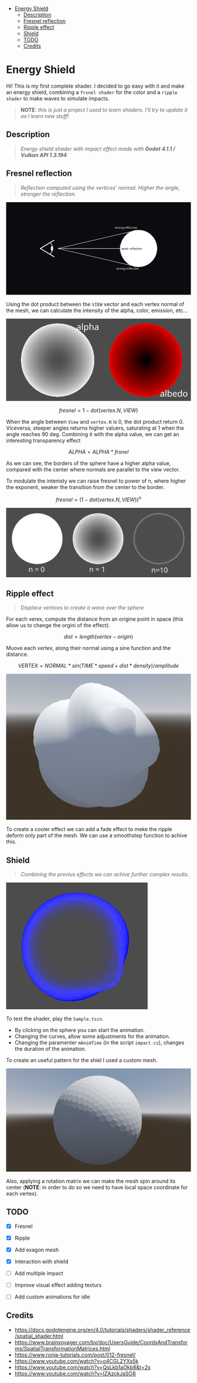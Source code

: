- [Energy Shield](#energy-shield)
  - [Description](#description)
  - [Fresnel reflection](#fresnel-reflection)
  - [Ripple effect](#ripple-effect)
  - [Shield](#shield)
  - [TODO](#todo)
  - [Credits](#credits)

# Energy Shield

Hi! This is my first complete shader. I decided to go easy with it and make an energy shield, combining a `frsnel shader` for the color and a `ripple shader` to make waves to simulate impacts.

>**NOTE**: *this is just a project I used to learn shaders. I'll try to update it as I learn new stuff!*

## Description

>*Energy shield shader with impact effect made with **Godot 4.1.1 / Vulkan API 1.3.194***

## Fresnel reflection

>*Reflection computed using the vertices' normal. Higher the angle, stronger the reflection.*

![Fresnel reflection](imgs/Fresnel.png)

Using the dot product between the `VIEW` vector and each vertex normal of the mesh, we can calculate the intensity of the alpha, color, emission, etc...

![Fresnel type](imgs/FresnelColor.png)

$$
fresnel = 1 - dot(vertex.N, VIEW)
$$

When the angle between `View` and `vertex.N` is 0, the dot product return 0. Viceversa, steeper angles returns higher valuers, saturating at 1 when the angle reaches 90 deg. Combining it with the alpha value, we can get an interesting transparency effect

$$
ALPHA = ALPHA * frsnel
$$

As we can see, the borders of the sphere have a higher alpha value, compared with the center where normals are parallel to the view vector.

To modulate the intenisty we can raise fresnel to power of n, where higher the exponent, weaker the transition from the center to the border.

$$
fresnel = (1 - dot(vertex.N, VIEW))^n
$$

![Fresnel Comparison](imgs/FresnelComparison.png)

## Ripple effect

>*Displace vertices to create a wave over the sphere*

For each verex, compute the distance from an origine point in space (this allow us to change the orgini of the effect).

$$
dist = length(vertex - origin)
$$

Muove each vertex, along their normal using a sine function and the distance. 

$$
VERTEX = NORMAL * sin(TIME * speed + dist*density) / amplitude
$$

![Ripple](imgs/RippleSample.png)

To create a cooler effect we can add a fade effect to meke the ripple deform only part of the mesh. We can use a smoothstep function to achive this.



## Shield

>*Combining the previus effects we can achive further complex results*.

![](imgs/Shield.png)

To test the shader, play the `Sample.tscn`. 

- By clicking on the sphere you can start the animation. 
- Changing the curves, allow some adjustments for the animation.
- Changing the paramenter `mAnimTime` (in the script `impact.cs`), changes the duration of the animation.

To create an useful pattern for the shiel I used a custom mesh.

![Mesh](imgs/Mesh.png)

Also, applying a rotation matrix we can make the mesh spin around its center (**NOTE**: in order to do so we need to have local space coordinate for each vertex).

## TODO

- [X] Fresnel
- [X] Ripple
- [X] Add exagon mesh
- [X] Interaction with shield
- [ ] Add multiple impact
- [ ] Improve visual effect adding texturs
- [ ] Add custom animations for idle


## Credits

- https://docs.godotengine.org/en/4.0/tutorials/shaders/shader_reference/spatial_shader.html
- https://www.brainvoyager.com/bv/doc/UsersGuide/CoordsAndTransforms/SpatialTransformationMatrices.html
- https://www.ronja-tutorials.com/post/012-fresnel/
- https://www.youtube.com/watch?v=o4CGL2YXs5k
- https://www.youtube.com/watch?v=QsLkb1aOkb8&t=2s
- https://www.youtube.com/watch?v=IZAzckJaSO8
